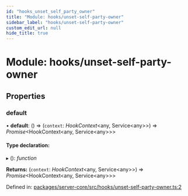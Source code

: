 ```yaml
---
id: "hooks_unset_self_party_owner"
title: "Module: hooks/unset-self-party-owner"
sidebar_label: "hooks/unset-self-party-owner"
custom_edit_url: null
hide_title: true
---
```


# Module: hooks/unset-self-party-owner

## Properties

### default

• **default**: () => (`context`: *HookContext*<any, Service<any\>\>) => *Promise*<HookContext<any, Service<any\>\>\>

#### Type declaration:

▸ (): *function*

**Returns:** (`context`: *HookContext*<any, Service<any\>\>) => *Promise*<HookContext<any, Service<any\>\>\>

Defined in: [packages/server-core/src/hooks/unset-self-party-owner.ts:2](https://github.com/xr3ngine/xr3ngine/blob/673ad6a5f/packages/server-core/src/hooks/unset-self-party-owner.ts#L2)
